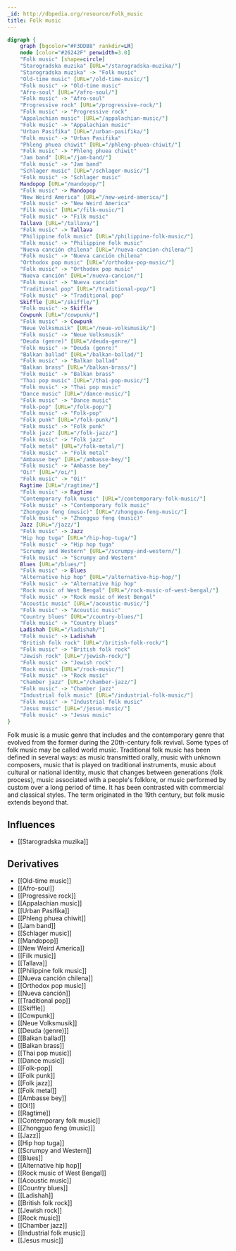 ```yaml
---
_id: http://dbpedia.org/resource/Folk_music
title: Folk music
---
```


```dot
digraph {
	graph [bgcolor="#F3DDB8" rankdir=LR]
	node [color="#26242F" penwidth=3.0]
	"Folk music" [shape=circle]
	"Starogradska muzika" [URL="/starogradska-muzika/"]
	"Starogradska muzika" -> "Folk music"
	"Old-time music" [URL="/old-time-music/"]
	"Folk music" -> "Old-time music"
	"Afro-soul" [URL="/afro-soul/"]
	"Folk music" -> "Afro-soul"
	"Progressive rock" [URL="/progressive-rock/"]
	"Folk music" -> "Progressive rock"
	"Appalachian music" [URL="/appalachian-music/"]
	"Folk music" -> "Appalachian music"
	"Urban Pasifika" [URL="/urban-pasifika/"]
	"Folk music" -> "Urban Pasifika"
	"Phleng phuea chiwit" [URL="/phleng-phuea-chiwit/"]
	"Folk music" -> "Phleng phuea chiwit"
	"Jam band" [URL="/jam-band/"]
	"Folk music" -> "Jam band"
	"Schlager music" [URL="/schlager-music/"]
	"Folk music" -> "Schlager music"
	Mandopop [URL="/mandopop/"]
	"Folk music" -> Mandopop
	"New Weird America" [URL="/new-weird-america/"]
	"Folk music" -> "New Weird America"
	"Filk music" [URL="/filk-music/"]
	"Folk music" -> "Filk music"
	Tallava [URL="/tallava/"]
	"Folk music" -> Tallava
	"Philippine folk music" [URL="/philippine-folk-music/"]
	"Folk music" -> "Philippine folk music"
	"Nueva canción chilena" [URL="/nueva-cancion-chilena/"]
	"Folk music" -> "Nueva canción chilena"
	"Orthodox pop music" [URL="/orthodox-pop-music/"]
	"Folk music" -> "Orthodox pop music"
	"Nueva canción" [URL="/nueva-cancion/"]
	"Folk music" -> "Nueva canción"
	"Traditional pop" [URL="/traditional-pop/"]
	"Folk music" -> "Traditional pop"
	Skiffle [URL="/skiffle/"]
	"Folk music" -> Skiffle
	Cowpunk [URL="/cowpunk/"]
	"Folk music" -> Cowpunk
	"Neue Volksmusik" [URL="/neue-volksmusik/"]
	"Folk music" -> "Neue Volksmusik"
	"Deuda (genre)" [URL="/deuda-genre/"]
	"Folk music" -> "Deuda (genre)"
	"Balkan ballad" [URL="/balkan-ballad/"]
	"Folk music" -> "Balkan ballad"
	"Balkan brass" [URL="/balkan-brass/"]
	"Folk music" -> "Balkan brass"
	"Thai pop music" [URL="/thai-pop-music/"]
	"Folk music" -> "Thai pop music"
	"Dance music" [URL="/dance-music/"]
	"Folk music" -> "Dance music"
	"Folk-pop" [URL="/folk-pop/"]
	"Folk music" -> "Folk-pop"
	"Folk punk" [URL="/folk-punk/"]
	"Folk music" -> "Folk punk"
	"Folk jazz" [URL="/folk-jazz/"]
	"Folk music" -> "Folk jazz"
	"Folk metal" [URL="/folk-metal/"]
	"Folk music" -> "Folk metal"
	"Ambasse bey" [URL="/ambasse-bey/"]
	"Folk music" -> "Ambasse bey"
	"Oi!" [URL="/oi/"]
	"Folk music" -> "Oi!"
	Ragtime [URL="/ragtime/"]
	"Folk music" -> Ragtime
	"Contemporary folk music" [URL="/contemporary-folk-music/"]
	"Folk music" -> "Contemporary folk music"
	"Zhongguo feng (music)" [URL="/zhongguo-feng-music/"]
	"Folk music" -> "Zhongguo feng (music)"
	Jazz [URL="/jazz/"]
	"Folk music" -> Jazz
	"Hip hop tuga" [URL="/hip-hop-tuga/"]
	"Folk music" -> "Hip hop tuga"
	"Scrumpy and Western" [URL="/scrumpy-and-western/"]
	"Folk music" -> "Scrumpy and Western"
	Blues [URL="/blues/"]
	"Folk music" -> Blues
	"Alternative hip hop" [URL="/alternative-hip-hop/"]
	"Folk music" -> "Alternative hip hop"
	"Rock music of West Bengal" [URL="/rock-music-of-west-bengal/"]
	"Folk music" -> "Rock music of West Bengal"
	"Acoustic music" [URL="/acoustic-music/"]
	"Folk music" -> "Acoustic music"
	"Country blues" [URL="/country-blues/"]
	"Folk music" -> "Country blues"
	Ladishah [URL="/ladishah/"]
	"Folk music" -> Ladishah
	"British folk rock" [URL="/british-folk-rock/"]
	"Folk music" -> "British folk rock"
	"Jewish rock" [URL="/jewish-rock/"]
	"Folk music" -> "Jewish rock"
	"Rock music" [URL="/rock-music/"]
	"Folk music" -> "Rock music"
	"Chamber jazz" [URL="/chamber-jazz/"]
	"Folk music" -> "Chamber jazz"
	"Industrial folk music" [URL="/industrial-folk-music/"]
	"Folk music" -> "Industrial folk music"
	"Jesus music" [URL="/jesus-music/"]
	"Folk music" -> "Jesus music"
}
```

Folk music is a music genre that includes and the contemporary genre that evolved from the former during the 20th-century folk revival. Some types of folk music may be called world music. Traditional folk music has been defined in several ways: as music transmitted orally, music with unknown composers, music that is played on traditional instruments, music about cultural or national identity, music that changes between generations (folk process), music associated with a people's folklore, or music performed by custom over a long period of time. It has been contrasted with commercial and classical styles. The term originated in the 19th century, but folk music extends beyond that.

## Influences

- [[Starogradska muzika]]

## Derivatives

- [[Old-time music]]
- [[Afro-soul]]
- [[Progressive rock]]
- [[Appalachian music]]
- [[Urban Pasifika]]
- [[Phleng phuea chiwit]]
- [[Jam band]]
- [[Schlager music]]
- [[Mandopop]]
- [[New Weird America]]
- [[Filk music]]
- [[Tallava]]
- [[Philippine folk music]]
- [[Nueva canción chilena]]
- [[Orthodox pop music]]
- [[Nueva canción]]
- [[Traditional pop]]
- [[Skiffle]]
- [[Cowpunk]]
- [[Neue Volksmusik]]
- [[Deuda (genre)]]
- [[Balkan ballad]]
- [[Balkan brass]]
- [[Thai pop music]]
- [[Dance music]]
- [[Folk-pop]]
- [[Folk punk]]
- [[Folk jazz]]
- [[Folk metal]]
- [[Ambasse bey]]
- [[Oi!]]
- [[Ragtime]]
- [[Contemporary folk music]]
- [[Zhongguo feng (music)]]
- [[Jazz]]
- [[Hip hop tuga]]
- [[Scrumpy and Western]]
- [[Blues]]
- [[Alternative hip hop]]
- [[Rock music of West Bengal]]
- [[Acoustic music]]
- [[Country blues]]
- [[Ladishah]]
- [[British folk rock]]
- [[Jewish rock]]
- [[Rock music]]
- [[Chamber jazz]]
- [[Industrial folk music]]
- [[Jesus music]]
